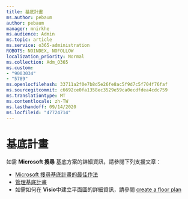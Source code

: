 ```yaml
---
title: 基底計畫
ms.author: pebaum
author: pebaum
manager: mnirkhe
ms.audience: Admin
ms.topic: article
ms.service: o365-administration
ROBOTS: NOINDEX, NOFOLLOW
localization_priority: Normal
ms.collection: Adm_O365
ms.custom:
- "9003034"
- "5789"
ms.openlocfilehash: 33711a2f0e7b8d5e26fe8ac5f9d7c5f704f76faf
ms.sourcegitcommit: c6692ce0fa1358ec3529e59ca0ecdfdea4cdc759
ms.translationtype: MT
ms.contentlocale: zh-TW
ms.lasthandoff: 09/14/2020
ms.locfileid: "47724714"
---
```

# <a name="floor-plans"></a>基底計畫

如需 **Microsoft 搜尋**  基底方案的詳細資訊，請參閱下列支援文章：
- [Microsoft 搜尋基底計畫的最佳作法](https://docs.microsoft.com/microsoftsearch/floorplans-bestpractices)  
- [管理基底計畫](https://docs.microsoft.com/microsoftsearch/manage-floorplans)  
- 如需如何在  **Visio**中建立平面圖的詳細資訊，請參閱 [create a floor plan](https://support.office.com/article/create-a-floor-plan-ec17da08-64aa-4ead-9b9b-35e821645791)